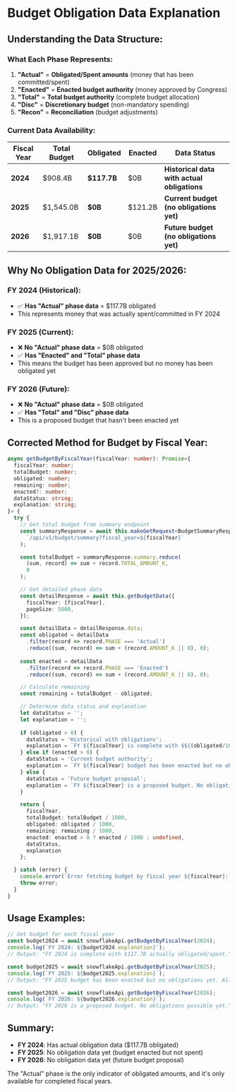 # Budget Obligation Data Explanation

## **Understanding the Data Structure:**

### **What Each Phase Represents:**

1. **"Actual"** = **Obligated/Spent amounts** (money that has been committed/spent)
2. **"Enacted"** = **Enacted budget authority** (money approved by Congress)
3. **"Total"** = **Total budget authority** (complete budget allocation)
4. **"Disc"** = **Discretionary budget** (non-mandatory spending)
5. **"Recon"** = **Reconciliation** (budget adjustments)

### **Current Data Availability:**

| Fiscal Year | Total Budget | Obligated | Enacted | Data Status |
|-------------|--------------|-----------|---------|-------------|
| **2024** | $908.4B | **$117.7B** | $0B | **Historical data with actual obligations** |
| **2025** | $1,545.0B | **$0B** | $121.2B | **Current budget (no obligations yet)** |
| **2026** | $1,917.1B | **$0B** | $0B | **Future budget (no obligations yet)** |

## **Why No Obligation Data for 2025/2026:**

### **FY 2024 (Historical):**
- ✅ **Has "Actual" phase data** = $117.7B obligated
- This represents money that was actually spent/committed in FY 2024

### **FY 2025 (Current):**
- ❌ **No "Actual" phase data** = $0B obligated
- ✅ **Has "Enacted" and "Total" phase data**
- This means the budget has been approved but no money has been obligated yet

### **FY 2026 (Future):**
- ❌ **No "Actual" phase data** = $0B obligated
- ✅ **Has "Total" and "Disc" phase data**
- This is a proposed budget that hasn't been enacted yet

## **Corrected Method for Budget by Fiscal Year:**

```typescript
async getBudgetByFiscalYear(fiscalYear: number): Promise<{
  fiscalYear: number;
  totalBudget: number;
  obligated: number;
  remaining: number;
  enacted?: number;
  dataStatus: string;
  explanation: string;
}> {
  try {
    // Get total budget from summary endpoint
    const summaryResponse = await this.makeGetRequest<BudgetSummaryResponse>(
      `/api/v1/budget/summary?fiscal_year=${fiscalYear}`
    );

    const totalBudget = summaryResponse.summary.reduce(
      (sum, record) => sum + record.TOTAL_AMOUNT_K, 
      0
    );

    // Get detailed phase data
    const detailResponse = await this.getBudgetData({
      fiscalYear: [fiscalYear],
      pageSize: 5000,
    });

    const detailData = detailResponse.data;
    const obligated = detailData
      .filter(record => record.PHASE === 'Actual')
      .reduce((sum, record) => sum + (record.AMOUNT_K || 0), 0);
    
    const enacted = detailData
      .filter(record => record.PHASE === 'Enacted')
      .reduce((sum, record) => sum + (record.AMOUNT_K || 0), 0);

    // Calculate remaining
    const remaining = totalBudget - obligated;

    // Determine data status and explanation
    let dataStatus = '';
    let explanation = '';
    
    if (obligated > 0) {
      dataStatus = 'Historical with obligations';
      explanation = `FY ${fiscalYear} is complete with $${(obligated/1000).toFixed(1)}B actually obligated/spent.`;
    } else if (enacted > 0) {
      dataStatus = 'Current budget authority';
      explanation = `FY ${fiscalYear} budget has been enacted but no obligations yet. All $${(totalBudget/1000).toFixed(1)}B is available.`;
    } else {
      dataStatus = 'Future budget proposal';
      explanation = `FY ${fiscalYear} is a proposed budget. No obligations possible yet.`;
    }

    return {
      fiscalYear,
      totalBudget: totalBudget / 1000,
      obligated: obligated / 1000,
      remaining: remaining / 1000,
      enacted: enacted > 0 ? enacted / 1000 : undefined,
      dataStatus,
      explanation
    };

  } catch (error) {
    console.error(`Error fetching budget by fiscal year ${fiscalYear}:`, error);
    throw error;
  }
}
```

## **Usage Examples:**

```typescript
// Get budget for each fiscal year
const budget2024 = await snowflakeApi.getBudgetByFiscalYear(2024);
console.log(`FY 2024: ${budget2024.explanation}`);
// Output: "FY 2024 is complete with $117.7B actually obligated/spent."

const budget2025 = await snowflakeApi.getBudgetByFiscalYear(2025);
console.log(`FY 2025: ${budget2025.explanation}`);
// Output: "FY 2025 budget has been enacted but no obligations yet. All $1,545.0B is available."

const budget2026 = await snowflakeApi.getBudgetByFiscalYear(2026);
console.log(`FY 2026: ${budget2026.explanation}`);
// Output: "FY 2026 is a proposed budget. No obligations possible yet."
```

## **Summary:**

- **FY 2024**: Has actual obligation data ($117.7B obligated)
- **FY 2025**: No obligation data yet (budget enacted but not spent)
- **FY 2026**: No obligation data yet (future budget proposal)

The "Actual" phase is the only indicator of obligated amounts, and it's only available for completed fiscal years.
